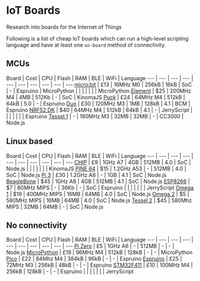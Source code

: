 # IoT Boards

Research into boards for the Internet of Things

Following is a list of cheap IoT boards which can run a high-level scripting language and have at least one `on-board` method of connectivity.

## MCUs

Board | Cost | CPU | Flash | RAM | BLE | WiFi | Language
--- | --- | --- | --- | --- | --- | --- | --- | --- | ---
[micro:bit](https://www.microbit.co.uk/) | £13 | 16MHz M0 | 256kB | 16kB | SoC | - | Espruino | MicroPython
 | | | | | | | MicroPython
[Element](http://kinoma.com/element/about/) | $25 | 200MHz M4 | 4MB | 512Kb | - | SoC | KinomaJS
[Puck](https://www.kickstarter.com/projects/gfw/puckjs-the-ground-breaking-bluetooth-beacon) | £24 | 64MHz M4 | 512kB | 64kB | 5.0 | - | Espruino
[Duo](http://redbear.cc/duo/) | £30 | 120MHz M3 | 1MB | 128kB | 4.1 | BCM | Espruino
[NRF52 DK](https://www.nordicsemi.com/eng/Products/Bluetooth-low-energy/nRF52-DK) | $40 | 64MHz M4 | 512kB | 64kB | 4.1 | - | JerryScript
 | | | | | | | Espruino
[Tessel 1](https://github.com/tessel/t1-docs) | - | 180MHz M3 | 32MB | 32MB | - | CC3000 | Node.js

## Linux based

Board | Cost | CPU | Flash | RAM | BLE | WiFi | Language
--- | --- | --- | --- | --- | --- | --- | --- | --- | ---
[CHIP](https://getchip.com/) | £9 | 1GHz A7 | 4GB | 512MB | 4.0 | SoC | Node.js
 | | | | | | | KinomaJS
[PINE 64](https://www.pine64.com/product) | $15 | 1.2GHz A53 | - | 512MB | 4.0 | SoC | Node.js
[Pi 3](https://www.raspberrypi.org/products/raspberry-pi-3-model-b/) | £30 | 1.2GHz A8 | - | 1GB | 4.1 | SoC | Node.js
[BeagleBone](http://beagleboard.org/bone) | $45 | 1GHz A8 | 4GB | 512MB | 4.1 | SoC | Node.js
[ESP8266](https://espressif.com/en/products/hardware/esp8266ex/overview) | $7 | 80MHz MIPS | - | 36Kb | - | SoC | Espruino
 | | | | | | | JerryScript
[Omega 1](https://onion.io/product/omega/) | $19 | 400MHz MIPS | 16MB | 64MB | 4.0 | SoC | Node.js
[Omega 2](https://www.kickstarter.com/projects/onion/omega2-5-iot-computer-with-wi-fi-powered-by-linux) | $5 | 580MHz MIPS | 16MB | 64MB | 4.0 | SoC | Node.js
[Tessel 2](https://tessel.io/) | $45 | 580Mhz MIPS | 32MB | 64MB | - | SoC | Node.js

## No connectivity

Board | Cost | CPU | Flash | RAM | BLE | WiFi | Language
--- | --- | --- | --- | --- | --- | --- | --- | --- | ---
[Pi Zero](https://www.raspberrypi.org/products/pi-zero/) | £5 | 1GHz A6 | - | 512MB | - | - | Node.js
[MicroPython](https://micropython.org/) | £19 | 96MHz M4 | 512kB | 128kB | - | - | MicroPython
[Pico](http://www.espruino.com/Pico) | £22 | 84Mhz M4 | 384kB | 96kB | - | - | Espruino
[Espruino](http://www.espruino.com/EspruinoBoard) | £25 | 72MHz M3 | 256kB | 48kB | - | - | Espruino
[STM32F411](http://www.st.com/content/st_com/en/products/microcontrollers/stm32-32-bit-arm-cortex-mcus/stm32f4-series.html) | £10 | 100MHz M4 | 256kB | 128kB | - | - | Espruino
 | | | | | | | JerryScript
